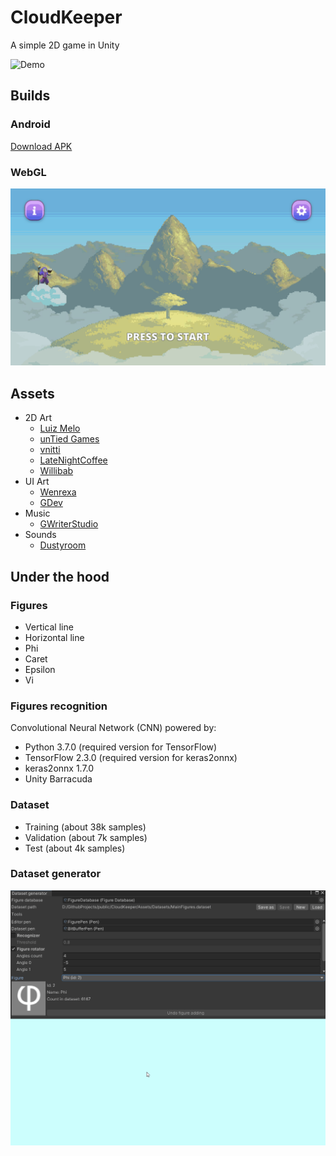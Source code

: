 # CloudKeeper
A simple 2D game in Unity

![Demo](https://github.com/Trequend/CloudKeeper/blob/media/Demo.gif)
## Builds
### Android
[Download APK](https://github.com/Trequend/CloudKeeper/releases/download/v1.0/CloudKeeper.apk)
### WebGL
[![MainMenu](https://github.com/Trequend/CloudKeeper/blob/media/MainMenu.gif)](https://trequend.github.io/cloud-keeper)
## Assets
- 2D Art
  - [Luiz Melo](https://luizmelo.itch.io/wizard-pack)
  - [unTied Games](https://untiedgames.itch.io/floating-skull-enemy)
  - [vnitti](https://vnitti.itch.io/grassy-mountains-parallax-background)
  - [LateNightCoffee](https://latenightcoffe.itch.io/2d-pixel-art-semi-realistic-clouds)
  - [Willibab](https://willibab.itch.io/willibabs-simple-weapon-icons)
- UI Art
  - [Wenrexa](https://wenrexa.itch.io/uimobile-free)
  - [GDev](https://assetstore.unity.com/packages/2d/gui/icons/139-vector-icons-69968)
- Music
  - [GWriterStudio](https://assetstore.unity.com/packages/audio/music/8bit-music-album-051321-196147)
- Sounds
  - [Dustyroom](https://assetstore.unity.com/packages/audio/sound-fx/free-casual-game-sfx-pack-54116)
## Under the hood
### Figures
- Vertical line
- Horizontal line
- Phi
- Caret
- Epsilon
- Vi
### Figures recognition
Convolutional Neural Network (CNN) powered by:
- Python 3.7.0 (required version for TensorFlow)
- TensorFlow 2.3.0 (required version for keras2onnx)
- keras2onnx 1.7.0
- Unity Barracuda
### Dataset
- Training (about 38k samples)
- Validation (about 7k samples)
- Test (about 4k samples)
### Dataset generator
![Dataset generator](https://github.com/Trequend/CloudKeeper/blob/media/DatasetGenerator.gif)
